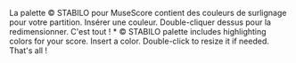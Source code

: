 La palette © STABILO pour MuseScore contient des couleurs de surlignage pour votre partition.
Insérer une couleur. Double-cliquer dessus pour la redimensionner. C'est tout !
*
© STABILO palette includes highlighting colors for your score.
Insert a color. Double-click to resize it if needed. That's all !
